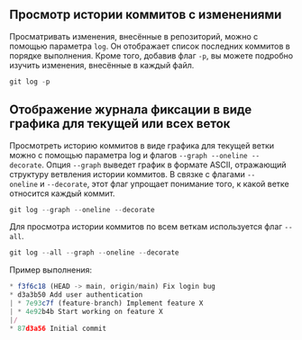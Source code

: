 ## Просмотр истории коммитов с изменениями

  
Просматривать изменения, внесённые в репозиторий, можно с помощью параметра `log`. Он отображает список последних коммитов в порядке выполнения. Кроме того, добавив флаг `-p`, вы можете подробно изучить изменения, внесённые в каждый файл.  
  

```js
git log -p
```

## Отображение журнала фиксации в виде графика для текущей или всех веток

  
Просмотреть историю коммитов в виде графика для текущей ветки можно с помощью параметра log и флагов `--graph --oneline --decorate`. Опция `--graph` выведет график в формате ASCII, отражающий структуру ветвления истории коммитов. В связке с флагами `--oneline` и `--decorate`, этот флаг упрощает понимание того, к какой ветке относится каждый коммит.  
  

```js
git log --graph --oneline --decorate
```

  
Для просмотра истории коммитов по всем веткам используется флаг `--all`.  
  

```js
git log --all --graph --oneline --decorate
```

Пример выполнения:

```js
* f3f6c18 (HEAD -> main, origin/main) Fix login bug
* d3a3b50 Add user authentication
| * 7e93c7f (feature-branch) Implement feature X
| * 4e92b4b Start working on feature X
|/
* 87d3a56 Initial commit
```


